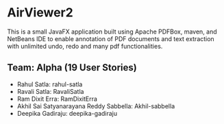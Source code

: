 # AirViewer2
This is a small JavaFX application built using Apache PDFBox, maven, and NetBeans IDE to enable annotation of PDF documents and text extraction with unlimited undo, redo and many pdf functionalities.

## Team: Alpha (19 User Stories)
- Rahul Satla: rahul-satla 
- Ravali Satla: RavaliSatla 
- Ram Dixit Erra: RamDixitErra
- Akhil Sai Satyanarayana Reddy Sabbella: Akhil-sabbella
- Deepika Gadiraju: deepika-gadiraju
